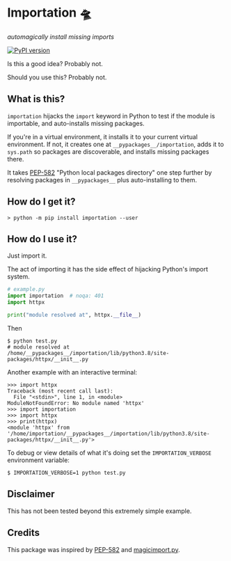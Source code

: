 # Importation 🛸
*automagically install missing imports*

<a href="https://badge.fury.io/py/importation"><img src="https://badge.fury.io/py/importation.svg" alt="PyPI version"/></a>

Is this a good idea? Probably not.

Should you use this? Probably not.

## What is this?

`importation` hijacks the `import` keyword in Python to test if the module is importable, and auto-installs missing packages.

If you're in a virtual environment, it installs it to your current virtual environment. If not, it creates one at `__pypackages__/importation`, adds it to `sys.path` so packages are discoverable, and installs missing packages there.

It takes [PEP-582](https://www.python.org/dev/peps/pep-0582/) "Python local packages directory" one step further by resolving packages in `__pypackages__` plus auto-installing to them.

## How do I get it?
```
> python -m pip install importation --user
```

## How do I use it?
Just import it.

The act of importing it has the side effect of hijacking Python's import system.

```python
# example.py
import importation  # noqa: 401
import httpx

print("module resolved at", httpx.__file__)
```

Then
```
$ python test.py
# module resolved at /home/__pypackages__/importation/lib/python3.8/site-packages/httpx/__init__.py
```

Another example with an interactive terminal:
```
>>> import httpx
Traceback (most recent call last):
  File "<stdin>", line 1, in <module>
ModuleNotFoundError: No module named 'httpx'
>>> import importation
>>> import httpx
>>> print(httpx)
<module 'httpx' from '/home/importation/__pypackages__/importation/lib/python3.8/site-packages/httpx/__init__.py'>
```

To debug or view details of what it's doing set the `IMPORTATION_VERBOSE` environment variable:
```
$ IMPORTATION_VERBOSE=1 python test.py
```

## Disclaimer
This has not been tested beyond this extremely simple example.

## Credits
This package was inspired by [PEP-582](https://www.python.org/dev/peps/pep-0582/) and [magicimport.py](https://github.com/dheera/magicimport.py).